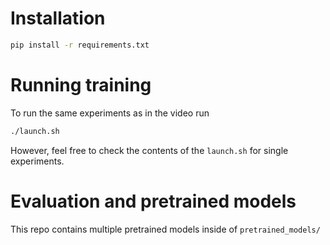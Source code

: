# Installation

```bash
pip install -r requirements.txt
```

# Running training
To run the same experiments as in the video run

```bash
./launch.sh
```

However, feel free to check the contents of the `launch.sh` for single
experiments.

# Evaluation and pretrained models
This repo contains multiple pretrained models inside of `pretrained_models/`

